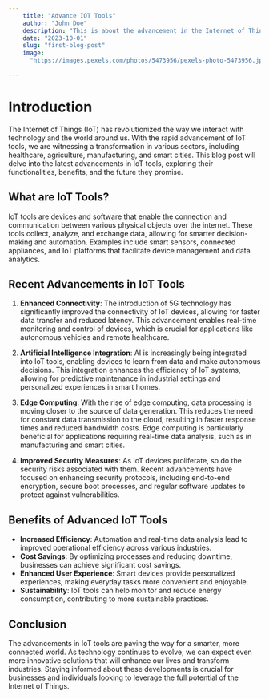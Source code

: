 ```yaml
---
    title: "Advance IOT Tools"
    author: "John Doe"
    description: "This is about the advancement in the Internet of Things"
    date: "2023-10-01"
    slug: "first-blog-post"
    image:
      "https://images.pexels.com/photos/5473956/pexels-photo-5473956.jpeg?auto=compress&cs=tinysrgb&w=1260&h=750&dpr=1"

---
```


# Introduction

The Internet of Things (IoT) has revolutionized the way we interact with technology and the world around us. With the rapid advancement of IoT tools, we are witnessing a transformation in various sectors, including healthcare, agriculture, manufacturing, and smart cities. This blog post will delve into the latest advancements in IoT tools, exploring their functionalities, benefits, and the future they promise.

## What are IoT Tools?

IoT tools are devices and software that enable the connection and communication between various physical objects over the internet. These tools collect, analyze, and exchange data, allowing for smarter decision-making and automation. Examples include smart sensors, connected appliances, and IoT platforms that facilitate device management and data analytics.

## Recent Advancements in IoT Tools

1. **Enhanced Connectivity**: The introduction of 5G technology has significantly improved the connectivity of IoT devices, allowing for faster data transfer and reduced latency. This advancement enables real-time monitoring and control of devices, which is crucial for applications like autonomous vehicles and remote healthcare.

2. **Artificial Intelligence Integration**: AI is increasingly being integrated into IoT tools, enabling devices to learn from data and make autonomous decisions. This integration enhances the efficiency of IoT systems, allowing for predictive maintenance in industrial settings and personalized experiences in smart homes.

3. **Edge Computing**: With the rise of edge computing, data processing is moving closer to the source of data generation. This reduces the need for constant data transmission to the cloud, resulting in faster response times and reduced bandwidth costs. Edge computing is particularly beneficial for applications requiring real-time data analysis, such as in manufacturing and smart cities.

4. **Improved Security Measures**: As IoT devices proliferate, so do the security risks associated with them. Recent advancements have focused on enhancing security protocols, including end-to-end encryption, secure boot processes, and regular software updates to protect against vulnerabilities.

## Benefits of Advanced IoT Tools

- **Increased Efficiency**: Automation and real-time data analysis lead to improved operational efficiency across various industries.
- **Cost Savings**: By optimizing processes and reducing downtime, businesses can achieve significant cost savings.
- **Enhanced User Experience**: Smart devices provide personalized experiences, making everyday tasks more convenient and enjoyable.
- **Sustainability**: IoT tools can help monitor and reduce energy consumption, contributing to more sustainable practices.

## Conclusion

The advancements in IoT tools are paving the way for a smarter, more connected world. As technology continues to evolve, we can expect even more innovative solutions that will enhance our lives and transform industries. Staying informed about these developments is crucial for businesses and individuals looking to leverage the full potential of the Internet of Things.
